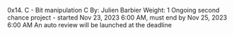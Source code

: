 0x14. C - Bit manipulation
C
 By: Julien Barbier
 Weight: 1
 Ongoing second chance project - started Nov 23, 2023 6:00 AM, must end by Nov 25, 2023 6:00 AM
 An auto review will be launched at the deadline
